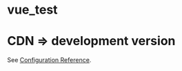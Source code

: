 # vue_test

# CDN => development version

See [Configuration Reference](https://v2.vuejs.org/v2/guide/).
